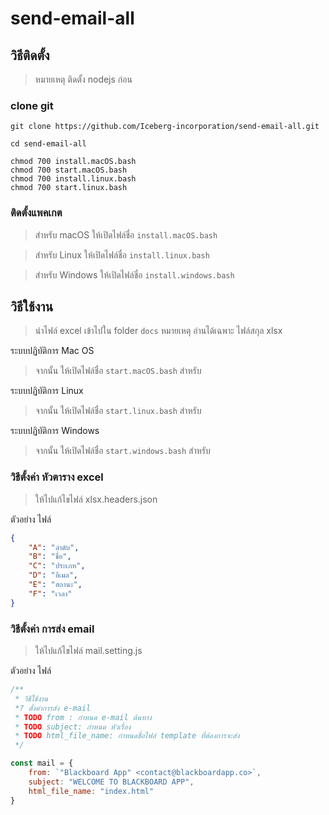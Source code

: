 # send-email-all

## วิธีติดตั้ง

> หมายเหตุ ติดตั้ง nodejs ก่อน

### clone git

```shell
git clone https://github.com/Iceberg-incorporation/send-email-all.git

cd send-email-all

chmod 700 install.macOS.bash
chmod 700 start.macOS.bash
chmod 700 install.linux.bash
chmod 700 start.linux.bash
```

### ติดตั้งแพคเกต

> สำหรับ macOS ให้เปิดไฟล์ชื่อ ```install.macOS.bash```

> สำหรับ Linux ให้เปิดไฟล์ชื่อ ```install.linux.bash```

> สำหรับ Windows ให้เปิดไฟล์ชื่อ ```install.windows.bash```

## วิธีใช้งาน

> นำไฟล์ excel เข้าไปใน folder ```docs```
> หมายเหตุ อ่านได้เฉพาะ ไฟล์สกุล xlsx

ระบบปฏิบัติการ Mac OS

> จากนั้น  ให้เปิดไฟล์ชื่อ ```start.macOS.bash``` สำหรับ

ระบบปฏิบัติการ Linux

> จากนั้น  ให้เปิดไฟล์ชื่อ ```start.linux.bash``` สำหรับ

ระบบปฏิบัติการ Windows

> จากนั้น  ให้เปิดไฟล์ชื่อ ```start.windows.bash``` สำหรับ

### วิธีตั้งค่า หัวตาราง excel

> ให้ไปแก้ไขไฟล์ xlsx.headers.json

ตัวอย่าง ไฟล์

```json
{
    "A": "ลำดับ",
    "B": "ชื่อ",
    "C": "ประเภท",
    "D": "อีเมล",
    "E": "สถานะ",
    "F": "เวลา"
}
```

### วิธีตั้งค่า การส่ง email

> ให้ไปแก้ไขไฟล์ mail.setting.js

ตัวอย่าง ไฟล์

```javascript
/**
 * วิธีใช้งาน
 *? ตั้งค่าการส่ง e-mail
 * TODO from : กำหนด e-mail ต้นทาง
 * TODO subject: กำหนด หัวเรื่อง
 * TODO html_file_name: กำหนดชื่อไฟล์ template ที่ต้องการจะส่ง
 */

const mail = {
    from: `"Blackboard App" <contact@blackboardapp.co>`,
    subject: "WELCOME TO BLACKBOARD APP",
    html_file_name: "index.html"
}
```
